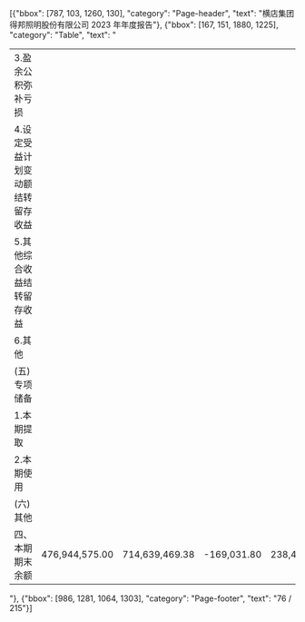 [{"bbox": [787, 103, 1260, 130], "category": "Page-header", "text": "横店集团得邦照明股份有限公司 2023 年年度报告"}, {"bbox": [167, 151, 1880, 1225], "category": "Table", "text": "<table><tr><td>3.盈余公积弥补亏损</td><td></td><td></td><td></td><td></td><td></td><td></td><td></td><td></td><td></td><td></td><td></td></tr><tr><td>4.设定受益计划变动额结转留存收益</td><td></td><td></td><td></td><td></td><td></td><td></td><td></td><td></td><td></td><td></td><td></td></tr><tr><td>5.其他综合收益结转留存收益</td><td></td><td></td><td></td><td></td><td></td><td></td><td></td><td></td><td></td><td></td><td></td></tr><tr><td>6.其他</td><td></td><td></td><td></td><td></td><td></td><td></td><td></td><td></td><td></td><td></td><td></td></tr><tr><td>(五)专项储备</td><td></td><td></td><td></td><td></td><td></td><td></td><td></td><td></td><td></td><td></td><td></td></tr><tr><td>1.本期提取</td><td></td><td></td><td></td><td></td><td></td><td></td><td></td><td></td><td></td><td></td><td></td></tr><tr><td>2.本期使用</td><td></td><td></td><td></td><td></td><td></td><td></td><td></td><td></td><td></td><td></td><td></td></tr><tr><td>(六)其他</td><td></td><td></td><td></td><td></td><td></td><td></td><td></td><td></td><td></td><td></td><td></td></tr><tr><td>四、本期期末余额</td><td>476,944,575.00</td><td>714,639,469.38</td><td>-169,031.80</td><td>238,472,287.50</td><td>2,056,480,071.00</td><td>3,486,367,371.08</td><td>61,502,571.05</td><td>3,547,869,942.13</td><td></td><td></td></tr></table>"}, {"bbox": [986, 1281, 1064, 1303], "category": "Page-footer", "text": "76 / 215"}]
